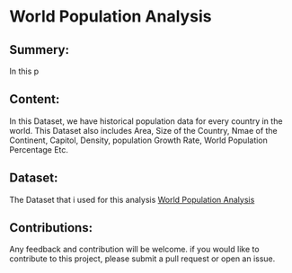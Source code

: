 # World Population Analysis

## Summery:
In this p

## Content:
In this Dataset, we have historical population data for every country in the world. This Dataset also includes Area, Size of the Country, Nmae of the Continent, Capitol, Density, population Growth Rate, World Population Percentage Etc.

## Dataset:
The Dataset that i used for this analysis [World Population Analysis](https://www.kaggle.com/datasets/iamsouravbanerjee/world-population-dataset#)

## Contributions:
Any feedback and contribution will be welcome. if you would like to contribute to this project, please submit a pull request or open an issue.
